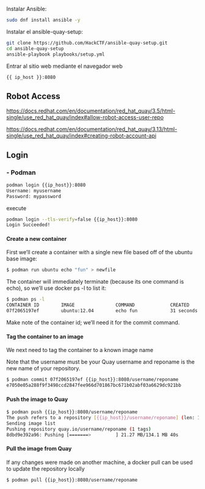 Instalar Ansible:
```bash
sudo dnf install ansible -y
```

Instalar el ansible-quay-setup:
```bash
git clone https://github.com/HackCTF/ansible-quay-setup.git
cd ansible-quay-setup
ansible-playbook playbooks/setup.yml
```

Entrar al sitio web mediante el navegador web
```bash
{{ ip_host }}:8080
```

##  Robot Access
https://docs.redhat.com/en/documentation/red_hat_quay/3.5/html-single/use_red_hat_quay/index#allow-robot-access-user-repo

https://docs.redhat.com/en/documentation/red_hat_quay/3.13/html-single/use_red_hat_quay/index#creating-robot-account-api

##  Login   

### -  Podman
```sh
podman login {{ip_host}}:8080
Username: myusername
Password: mypassword
```

execute
```sh
podman login --tls-verify=false {{ip_host}}:8080
Login Succeeded!
```

#### Create a new container
First we’ll create a container with a single new file based off of the ubuntu base image:
```sh
$ podman run ubuntu echo "fun" > newfile
```
The container will immediately terminate (because its one command is echo), so we’ll use docker ps -l to list it:
```sh
$ podman ps -l
CONTAINER ID        IMAGE               COMMAND             CREATED
07f2065197ef        ubuntu:12.04        echo fun            31 seconds ago
```
Make note of the container id; we’ll need it for the commit command.

#### Tag the container to an image
We next need to tag the container to a known image name

Note that the username must be your Quay username and reponame is the new name of your repository.
```sh
$ podman commit 07f2065197ef {{ip_host}}:8080/username/reponame
e7050e05a288f9f3498ccd2847fee966d701867bc671b02abf03a6629dc921bb
```
####  Push the image to Quay
```sh
$ podman push {{ip_host}}:8080/username/reponame
The push refers to a repository [{{ip_host}}/username/reponame] (len: 1)
Sending image list
Pushing repository quay.io/username/reponame (1 tags)
8dbd9e392a96: Pushing [=======>         ] 21.27 MB/134.1 MB 40s
```
#### Pull the image from Quay
If any changes were made on another machine, a docker pull can be used to update the repository locally
```sh
$ podman pull {{ip_host}}:8080/username/reponame
```
